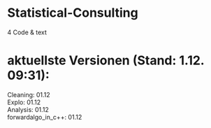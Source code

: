 # Statistical-Consulting
4 Code &amp; text

# aktuellste Versionen (Stand: 1.12. 09:31):

Cleaning: 01.12 <br />
Explo: 01.12 <br />
Analysis: 01.12 <br/>
forwardalgo_in_c++: 01.12
